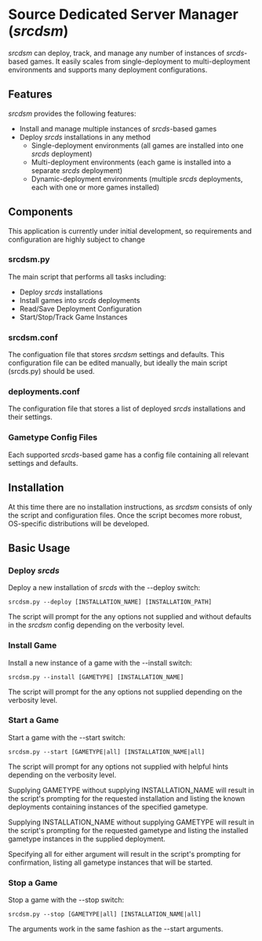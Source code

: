 Source Dedicated Server Manager (*srcdsm*)
=======================================

*srcdsm* can deploy, track, and manage any number of instances of
*srcds*-based games.  It easily scales from single-deployment to
multi-deployment environments and supports many deployment
configurations.

Features
--------

*srcdsm* provides the following features:

* Install and manage multiple instances of *srcds*-based games
* Deploy *srcds* installations in any method
	* Single-deployment environments (all games are installed into one *srcds* deployment)
	* Multi-deployment environments (each game is installed into a separate *srcds* deployment)
	* Dynamic-deployment environments (multiple *srcds* deployments, each with one or more games installed) 


Components
------------

This application is currently under initial development,
so requirements and configuration are highly subject to change


### srcdsm.py

The main script that performs all tasks including:

* Deploy *srcds* installations
* Install games into *srcds* deployments
* Read/Save Deployment Configuration
* Start/Stop/Track Game Instances

### srcdsm.conf

The configuation file that stores *srcdsm* settings and defaults.  This
configuration file can be edited manually, but ideally the main script
(srcds.py) should be used.

### deployments.conf

The configuration file that stores a list of deployed *srcds* installations
and their settings.

### Gametype Config Files

Each supported *srcds*-based game has a config file containing all relevant
settings and defaults.


Installation
-----------

At this time there are no installation instructions, as *srcdsm* consists of
only the script and configuration files.  Once the script becomes more robust,
OS-specific distributions will be developed.


Basic Usage
-----------

### Deploy *srcds*

Deploy a new installation of *srcds* with the --deploy switch:

	srcdsm.py --deploy [INSTALLATION_NAME] [INSTALLATION_PATH]

The script will prompt for the any options not supplied and without
defaults in the *srcdsm* config depending on the verbosity level.

### Install Game

Install a new instance of a game with the --install switch:

	srcdsm.py --install [GAMETYPE] [INSTALLATION_NAME]

The script will prompt for the any options not supplied depending on
the verbosity level.

### Start a Game

Start a game with the --start switch:

	srcdsm.py --start [GAMETYPE|all] [INSTALLATION_NAME|all]

The script will prompt for any options not supplied with helpful
hints depending on the verbosity level.

Supplying GAMETYPE without supplying INSTALLATION_NAME will result
in the script's prompting for the requested installation and listing
the known deployments containing instances of the specified gametype.

Supplying INSTALLATION_NAME without supplying GAMETYPE will result
in the script's prompting for the requested gametype and listing
the installed gametype instances in the supplied deployment.

Specifying all for either argument will result in the script's
prompting for confirmation, listing all gametype instances that will
be started.  

### Stop a Game

Stop a game with the --stop switch:

	srcdsm.py --stop [GAMETYPE|all] [INSTALLATION_NAME|all]

The arguments work in the same fashion as the --start arguments.

